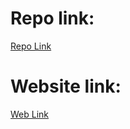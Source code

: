 # Repo link:
[Repo Link](https://github.com/IfhamAhmedKhan/BanoQabil/tree/main/Mid_Term_Project/Project_Web)

# Website link:
[Web Link](https://ifterious-game-web.netlify.app/)
